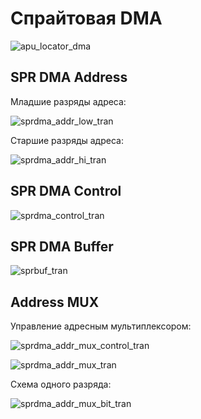 # Спрайтовая DMA

![apu_locator_dma](/BreakingNESWiki/imgstore/apu/apu_locator_dma.jpg)

## SPR DMA Address

Младшие разряды адреса:

![sprdma_addr_low_tran](/BreakingNESWiki/imgstore/apu/sprdma_addr_low_tran.jpg)

Старшие разряды адреса:

![sprdma_addr_hi_tran](/BreakingNESWiki/imgstore/apu/sprdma_addr_hi_tran.jpg)

## SPR DMA Control

![sprdma_control_tran](/BreakingNESWiki/imgstore/apu/sprdma_control_tran.jpg)

## SPR DMA Buffer

![sprbuf_tran](/BreakingNESWiki/imgstore/apu/sprbuf_tran.jpg)

## Address MUX

Управление адресным мультиплексором:

![sprdma_addr_mux_control_tran](/BreakingNESWiki/imgstore/apu/sprdma_addr_mux_control_tran.jpg)

![sprdma_addr_mux_tran](/BreakingNESWiki/imgstore/apu/sprdma_addr_mux_tran.jpg)

Схема одного разряда:

![sprdma_addr_mux_bit_tran](/BreakingNESWiki/imgstore/apu/sprdma_addr_mux_bit_tran.jpg)
